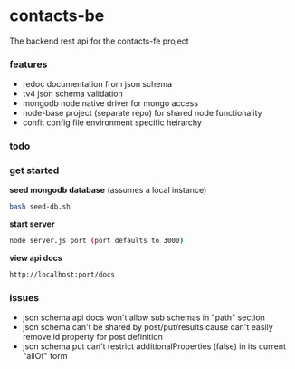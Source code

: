# contacts-be  

The backend rest api for the contacts-fe project

### features
* redoc documentation from json schema
* tv4 json schema validation
* mongodb node native driver for mongo access
* node-base project (separate repo) for shared node functionality
* confit config file environment specific heirarchy

### todo

### get started  
**seed mongodb database** (assumes a local instance)
```bash
bash seed-db.sh
```
**start server**
```bash
node server.js port (port defaults to 3000)
```
**view api docs**
```bash
http://localhost:port/docs
```

### issues
* json schema api docs won't allow sub schemas in "path" section
* json schema can't be shared by post/put/results cause can't easily remove id property for post definition
* json schema put can't restrict additionalProperties (false) in its current "allOf" form

